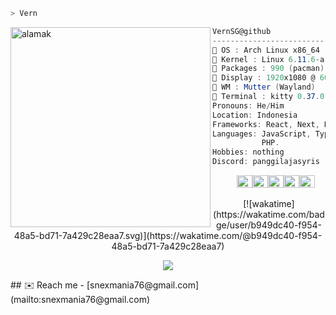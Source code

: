 ```zsh
> Vern
```


<img align="left" src="https://res.cloudinary.com/djsdnb4td/image/upload/v1733302383/follow_z8vs4u.jpg" alt="alamak" width="320" /> 

```csharp
VernSG@github
-------------------------
 OS : Arch Linux x86_64
 Kernel : Linux 6.11.6-arch1-1
 Packages : 990 (pacman)
 Display : 1920x1080 @ 60 Hz in 14" [Built-in]
 WM : Mutter (Wayland)
 Terminal : kitty 0.37.0
Pronouns: He/Him
Location: Indonesia
Frameworks: React, Next, Node JS
Languages: JavaScript, TypeScript,
           PHP.
Hobbies: nothing
Discord: panggilajasyris
```

<p align="left">
  &nbsp; &nbsp; &nbsp; &nbsp; &nbsp;
  <img alt="#474342" src="https://via.placeholder.com/15/474342/000000?text=+" width="25" height="20" /><img alt="#fbedf6" src="https://via.placeholder.com/15/fbedf6/000000?text=+" width="25" height="20" /><img alt="#c9594d" src="https://via.placeholder.com/15/c9594d/000000?text=+" width="25" height="20" /><img alt="#f8b9b2" src="https://via.placeholder.com/15/f8b9b2/000000?text=+" width="25" height="20" /><img alt="#ae9c9d" src="https://via.placeholder.com/15/ae9c9d/000000?text=+" width="25" height="20" />
</p>

<div align="center">
[![wakatime](https://wakatime.com/badge/user/b949dc40-f954-48a5-bd71-7a429c28eaa7.svg)](https://wakatime.com/@b949dc40-f954-48a5-bd71-7a429c28eaa7)


![](https://komarev.com/ghpvc/?username=vernsg&label=Profile%20views&color=0e75b6&style=flat)
</div>
## ✉️ Reach me
- [snexmania76@gmail.com](mailto:snexmania76@gmail.com)
